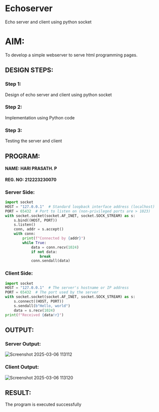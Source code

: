 # Echoserver
Echo server and client using python socket

# AIM:

To develop a simple webserver to serve html programming pages.

## DESIGN STEPS:

### Step 1:

Design of echo server and client using python socket

### Step 2:

Implementation using Python code

### Step 3:

Testing the server and client 

## PROGRAM:

#### NAME: HARI PRASATH. P
#### REG. NO: 212223230070

### Server Side:
```python
import socket
HOST = "127.0.0.1"  # Standard loopback interface address (localhost)
PORT = 65432  # Port to listen on (non-privileged ports are > 1023)
with socket.socket(socket.AF_INET, socket.SOCK_STREAM) as s:
    s.bind((HOST, PORT))
    s.listen()
    conn, addr = s.accept()
    with conn:
        print(f"Connected by {addr}")
        while True:
            data = conn.recv(1024)
            if not data:
                break
            conn.sendall(data)

```

### Client Side:
```python
import socket
HOST = "127.0.0.1"  # The server's hostname or IP address
PORT = 65432  # The port used by the server
with socket.socket(socket.AF_INET, socket.SOCK_STREAM) as s:
    s.connect((HOST, PORT))
    s.sendall(b"Hello, world")
    data = s.recv(1024)
print(f"Received {data!r}")
```

## OUTPUT:

### Server Output:
![Screenshot 2025-03-06 113112](https://github.com/user-attachments/assets/7fdff48b-f614-428f-9ca7-1e179b303d7b)

### Client Output:
![Screenshot 2025-03-06 113120](https://github.com/user-attachments/assets/f1a7156b-d991-4f17-b997-a95999c34f64)

## RESULT:
The program is executed successfully
